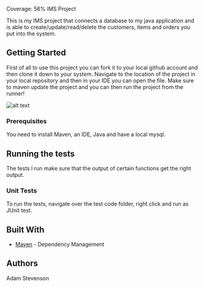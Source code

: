 Coverage: 56%
IMS Project

This is my IMS project that connects a database to my java application and is able to create/update/read/delete the customers, items and orders you put into the system.

## Getting Started

First of all to use this project you can fork it to your local github account and then clone it down to your system. Navigate to the location of the project in your local repository and then in your IDE you can open the file. Make sure to maven update the project and you can then run the project from the runner!

![alt text](https://i.imgur.com/YyK45Sn.png)

### Prerequisites

You need to install Maven, an IDE, Java and have a local mysql.

## Running the tests

The tests I run make sure that the output of certain functions get the right output.

### Unit Tests 

To run the tests, navigate over the test code folder, right click and run as JUnit test.


## Built With

* [Maven](https://maven.apache.org/) - Dependency Management


## Authors

Adam Stevenson



